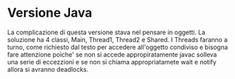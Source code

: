 # Versione Java

La complicazione di questa versione stava nel pensare in oggetti.
La soluzione ha 4 classi, Main, Thread1, Thread2 e Shared.
I Threads faranno a turno, come richiesto dal testo per accedere 
all'oggetto condiviso e bisogna fare attenzione poiche' se non
si accede appropiratamente javac solleva una serie di eccezzioni e se non
si chiama appropriatamete wait e notify allora si avranno deadlocks.